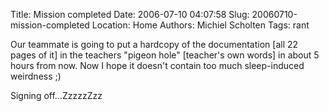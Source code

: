 Title: Mission completed
Date: 2006-07-10 04:07:58
Slug: 20060710-mission-completed
Location: Home
Authors: Michiel Scholten
Tags: rant

<p>Our teammate is going to put a hardcopy of the documentation [all 22 pages of it] in the teachers "pigeon hole" [teacher's own words] in about 5 hours from now. Now I hope it doesn't contain too much sleep-induced weirdness ;)</p>

<p>Signing off...ZzzzzZzz</p>
